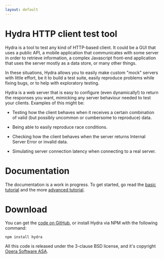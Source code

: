 ```yaml
---
layout: default
---
```

Hydra HTTP client test tool
===========================

Hydra is a tool to test any kind of HTTP-based client. It could be a
GUI that uses a public API, a mobile application that communicates
with some server in order to retrieve information, a complex
Javascript front-end application that uses the server mostly as a data
store, or many other things.

In these situations, Hydra allows you to easily make custom "mock"
servers with little effort, be it to build a test suite, easily
reproduce problems while fixing bugs, or to help with exploratory
testing.

Hydra is a web server that is easy to configure (even dynamically!) to
return the responses you want, mimicking any server behaviour needed
to test your clients. Examples of this might be:

* Testing how the client behaves when it receives a certain
combination of valid (but possibly uncommon or cumbersome to
reproduce) data.

* Being able to easily reproduce race conditions.

* Checking how the client behaves when the server returns Internal
Server Error or invalid data.

* Simulating server connection latency when connecting to a real
server.

Documentation
=============

The documentation is a work in progress. To get started, go read the
[basic tutorial](tutorial) and the more [advanced
tutorial](tutorial/advanced).

Download
========

You can get the [code on
GitHub](https://github.com/operasoftware/hydra), or install Hydra via
NPM with the following command:

    npm install hydra

All this code is released under the 3-clause BSD license, and it's
copyright [Opera Software ASA](http://opera.com).
